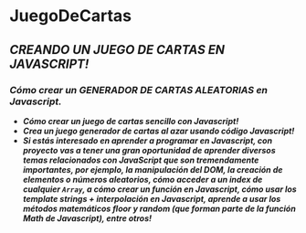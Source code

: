 # JuegoDeCartas

## **_CREANDO UN JUEGO DE CARTAS EN JAVASCRIPT!_**

### **_Cómo crear un GENERADOR DE CARTAS ALEATORIAS en Javascript._**

- **_Cómo crear un juego de cartas sencillo con Javascript!_**
- **_Crea un juego generador de cartas al azar usando código Javascript!_**
- **_Si estás interesado en aprender a programar en Javascript, con proyecto vas a tener una gran oportunidad de aprender diversos temas relacionados con JavaScript que son tremendamente importantes, por ejemplo, la manipulación del DOM, la creación de elementos o números aleatorios, cómo acceder a un index de cualquier ```Array```, a cómo crear un función en Javascript, cómo usar los template strings + interpolación en Javascript, aprende a usar los métodos matemáticos floor y random (que forman parte de la función Math de Javascript), entre otros!_**

